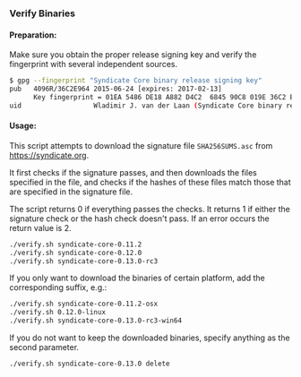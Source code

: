 ### Verify Binaries

#### Preparation:

Make sure you obtain the proper release signing key and verify the fingerprint with several independent sources.

```sh
$ gpg --fingerprint "Syndicate Core binary release signing key"
pub   4096R/36C2E964 2015-06-24 [expires: 2017-02-13]
      Key fingerprint = 01EA 5486 DE18 A882 D4C2  6845 90C8 019E 36C2 E964
uid                  Wladimir J. van der Laan (Syndicate Core binary release signing key) <laanwj@gmail.com>
```

#### Usage:

This script attempts to download the signature file `SHA256SUMS.asc` from https://syndicate.org.

It first checks if the signature passes, and then downloads the files specified in the file, and checks if the hashes of these files match those that are specified in the signature file.

The script returns 0 if everything passes the checks. It returns 1 if either the signature check or the hash check doesn't pass. If an error occurs the return value is 2.


```sh
./verify.sh syndicate-core-0.11.2
./verify.sh syndicate-core-0.12.0
./verify.sh syndicate-core-0.13.0-rc3
```

If you only want to download the binaries of certain platform, add the corresponding suffix, e.g.:

```sh
./verify.sh syndicate-core-0.11.2-osx
./verify.sh 0.12.0-linux
./verify.sh syndicate-core-0.13.0-rc3-win64
```

If you do not want to keep the downloaded binaries, specify anything as the second parameter.

```sh
./verify.sh syndicate-core-0.13.0 delete
```
